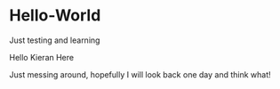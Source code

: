 # Hello-World
Just testing and learning 

Hello Kieran Here

Just messing around, hopefully I will look back one day and think what!
